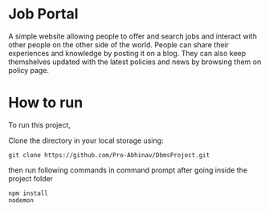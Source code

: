 # Job Portal

A simple website allowing people to offer and search jobs and interact with other people on the other side of the world.
People can share their experiences and knowledge by posting it on a blog. They can also keep themshelves updated with the latest policies and news by browsing them on policy page.   

# How to run

To run this project,  

Clone the directory in your local storage using: 
```clone
git clone https://github.com/Pro-Abhinav/DbmsProject.git
```
then run following commands in command prompt after going inside the project folder  

```run
npm install  
nodemon 
```


